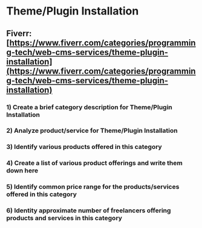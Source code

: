 # Theme/Plugin Installation
## Fiverr: [https://www.fiverr.com/categories/programming-tech/web-cms-services/theme-plugin-installation](https://www.fiverr.com/categories/programming-tech/web-cms-services/theme-plugin-installation)
### 1) Create a brief category description for Theme/Plugin Installation
### 2) Analyze product/service for Theme/Plugin Installation
### 3) Identify various products offered in this category
### 4) Create a list of various product offerings and write them down here
### 5) Identify common price range for the products/services offered in this category
### 6) Identity approximate number of freelancers offering products and services in this category
